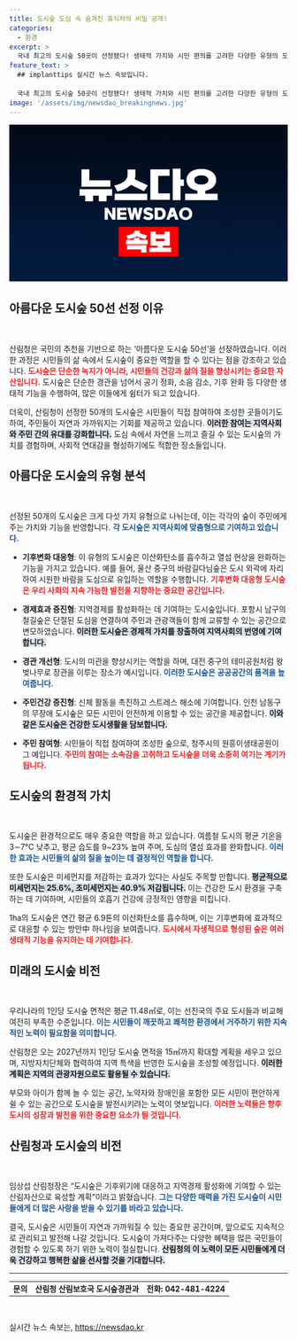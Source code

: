 ```yaml
---
title: 도시숲 도심 속 숨겨진 휴식처의 비밀 공개!
categories:
  - 환경
excerpt: >
  국내 최고의 도시숲 50곳이 선정됐다! 생태적 가치와 시민 편의를 고려한 다양한 유형의 도시숲들이 기후 변화와 경제 활성화에 기여할 예정이다. 놀라운 도시숲의 매력을 지금 만나보세요!
feature_text: >
  ## implanttips 실시간 뉴스 속보입니다.

  국내 최고의 도시숲 50곳이 선정됐다! 생태적 가치와 시민 편의를 고려한 다양한 유형의 도시숲들이 기후 변화와 경제 활성화에 기여할 예정이다. 놀라운 도시숲의 매력을 지금 만나보세요!
image: '/assets/img/newsdao_breakingnews.jpg'
---
```


<p><img src="/assets/img/newsdao_breakingnews.jpg" alt="implanttips 속보" /></p>

<p><h2 data-ke-size="size26">아름다운 도시숲 50선 선정 이유</h2><p data-ke-size="size16">&nbsp;</p></p>

<p>산림청은 국민의 추천을 기반으로 하는 ‘아름다운 도시숲 50선’을 선정하였습니다. 이러한 과정은 시민들의 삶 속에서 도시숲이 중요한 역할을 할 수 있다는 점을 강조하고 있습니다. <b><span style="color: #ee2323;">도시숲은 단순한 녹지가 아니라, 시민들의 건강과 삶의 질을 향상시키는 중요한 자산입니다.</span></b> 도시숲은 단순한 경관을 넘어서 공기 정화, 소음 감소, 기후 완화 등 다양한 생태적 기능을 수행하여, 많은 이들에게 쉼터가 되고 있습니다. </p>

<p>더욱이, 산림청이 선정한 50개의 도시숲은 시민들이 직접 참여하여 조성한 곳들이기도 하여, 주민들이 자연과 가까워지는 기회를 제공하고 있습니다. <b><span style="background-color: #21538527;">이러한 참여는 지역사회와 주민 간의 유대를 강화합니다.</span></b> 도심 속에서 자연을 느끼고 즐길 수 있는 도시숲의 가치를 경험하며, 사회적 연대감을 형성하기에도 적합한 장소들입니다.</p>

<p><h2 data-ke-size="size26">아름다운 도시숲의 유형 분석</h2><p data-ke-size="size16">&nbsp;</p></p>

<p>선정된 50개의 도시숲은 크게 다섯 가지 유형으로 나뉘는데, 이는 각각의 숲이 주민에게 주는 가치와 기능을 반영합니다. <b><span style="color: #1a5490;">각 도시숲은 지역사회에 맞춤형으로 기여하고 있습니다.</span></b> </p>

<ul>
<li><p><strong>기후변화 대응형</strong>: 이 유형의 도시숲은 이산화탄소를 흡수하고 열섬 현상을 완화하는 기능을 가지고 있습니다. 예를 들어, 울산 중구의 바람길다님숲은 도시 외곽에 자리하여 시원한 바람을 도심으로 유입하는 역할을 수행합니다. <b><span style="color: #ee2323;">기후변화 대응형 도시숲은 우리 사회의 지속 가능한 발전을 지향하는 중요한 공간입니다.</span></b> </p></li>
<li><p><strong>경제효과 증진형</strong>: 지역경제를 활성화하는 데 기여하는 도시숲입니다. 포항시 남구의 철길숲은 단절된 도심을 연결하여 주민과 관광객들이 함께 교류할 수 있는 공간으로 변모하였습니다. <b><span style="background-color: #21538527;">이러한 도시숲은 경제적 가치를 창출하여 지역사회의 번영에 기여합니다.</span></b> </p></li>
<li><p><strong>경관 개선형</strong>: 도시의 미관을 향상시키는 역할을 하며, 대전 중구의 테미공원처럼 왕벚나무로 장관을 이루는 장소가 예시입니다. <b><span style="color: #1a5490;">이러한 도시숲은 공공공간의 품격을 높여줍니다.</span></b></p></li>
<li><p><strong>주민건강 증진형</strong>: 신체 활동을 촉진하고 스트레스 해소에 기여합니다. 인천 남동구의 무장애 도시숲은 모든 시민이 안전하게 이용할 수 있는 공간을 제공합니다. <b><span style="background-color: #21538527;">이와 같은 도시숲은 건강한 도시생활을 담보합니다.</span></b> </p></li>
<li><p><strong>주민 참여형</strong>: 시민들이 직접 참여하여 조성한 숲으로, 청주시의 원흥이생태공원이 그 예입니다. <b><span style="color: #ee2323;">주민의 참여는 소속감을 고취하고 도시숲을 더욱 소중히 여기는 계기가 됩니다.</span></b> </p></li>
</ul>

<p><h2 data-ke-size="size26">도시숲의 환경적 가치</h2><p data-ke-size="size16">&nbsp;</p></p>

<p>도시숲은 환경적으로도 매우 중요한 역할을 하고 있습니다. 여름철 도시의 평균 기온을 3∼7℃ 낮추고, 평균 습도를 9~23% 높여 주며, 도심의 열섬 효과를 완화합니다. <b><span style="color: #1a5490;">이러한 효과는 시민들의 삶의 질을 높이는 데 결정적인 역할을 합니다.</span></b> </p>

<p>또한 도시숲은 미세먼지를 저감하는 효과가 있다는 사실도 주목할 만합니다. <b><span style="background-color: #21538527;">평균적으로 미세먼지는 25.6%, 초미세먼지는 40.9% 저감됩니다.</span></b> 이는 건강한 도시 환경을 구축하는 데 기여하며, 시민들의 호흡기 건강에 긍정적인 영향을 미칩니다. </p>

<p>1ha의 도시숲은 연간 평균 6.9톤의 이산화탄소를 흡수하며, 이는 기후변화에 효과적으로 대응할 수 있는 방안中 하나임을 보여줍니다. <b><span style="color: #ee2323;">도시에서 자생적으로 형성된 숲은 여러 생태적 기능을 유지하는 데 기여합니다.</span></b> </p>

<p><h2 data-ke-size="size26">미래의 도시숲 비전</h2><p data-ke-size="size16">&nbsp;</p></p>

<p>우리나라의 1인당 도시숲 면적은 평균 11.48㎡로, 이는 선진국의 주요 도시들과 비교해 여전히 부족한 수준입니다. <b><span style="color: #1a5490;">이는 시민들이 깨끗하고 쾌적한 환경에서 거주하기 위한 지속적인 노력이 필요함을 의미합니다.</span></b> </p>

<p>산림청은 오는 2027년까지 1인당 도시숲 면적을 15㎡까지 확대할 계획을 세우고 있으며, 지방자치단체와 협력하여 지역 특색을 반영한 도시숲을 조성할 예정입니다. <b><span style="background-color: #21538527;">이러한 계획은 지역의 관광자원으로도 활용될 수 있습니다.</span></b> </p>

<p>부모와 아이가 함께 놀 수 있는 공간, 노약자와 장애인을 포함한 모든 시민이 편안하게 쉴 수 있는 공간으로 도시숲을 발전시키려는 노력이 엿보입니다. <b><span style="color: #ee2323;">이러한 노력들은 향후 도시의 성장과 발전을 위한 중요한 요소가 될 것입니다.</span></b> </p>

<p><h2 data-ke-size="size26">산림청과 도시숲의 비전</h2><p data-ke-size="size16">&nbsp;</p></p>

<p>임상섭 산림청장은 “도시숲은 기후위기에 대응하고 지역경제 활성화에 기여할 수 있는 산림자산으로 육성할 계획”이라고 밝혔습니다. <b><span style="color: #1a5490;">그는 다양한 매력을 가진 도시숲이 시민들에게 더 많은 사랑을 받을 수 있기를 바라고 있습니다.</span></b> </p>

<p>결국, 도시숲은 시민들이 자연과 가까워질 수 있는 중요한 공간이며, 앞으로도 지속적으로 관리되고 발전해 나갈 것입니다. 도시숲이 가져다주는 다양한 혜택을 많은 국민들이 경험할 수 있도록 하기 위한 노력이 절실합니다. <b><span style="background-color: #21538527;">산림청의 이 노력이 모든 시민들에게 더욱 건강하고 행복한 삶을 선사할 것을 기대합니다.</span></b> </p>

<hr>

<table style="width: 100%; border-collapse: collapse;">
<tr>
<td style="text-align: center; height: 17px;"><b>문의</b></td>
<td style="text-align: center; height: 17px;"><b>산림청 산림보호국 도시숲경관과</b></td>
<td style="text-align: center; height: 17px;"><b>전화: 042-481-4224</b></td>
</tr>
</table>

<p data-ke-size="size16">&nbsp;</p>
실시간 뉴스 속보는, <a href="https://newsdao.kr" rel="dofollow">https://newsdao.kr</a>


